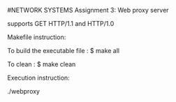 #NETWORK SYSTEMS Assignment 3: Web proxy server



supports GET HTTP/1.1 and HTTP/1.0

Makefile instruction:

To build the executable file : $ make all 

To clean : $ make clean

Execution instruction:

./webproxy <port number> <timeout> 






